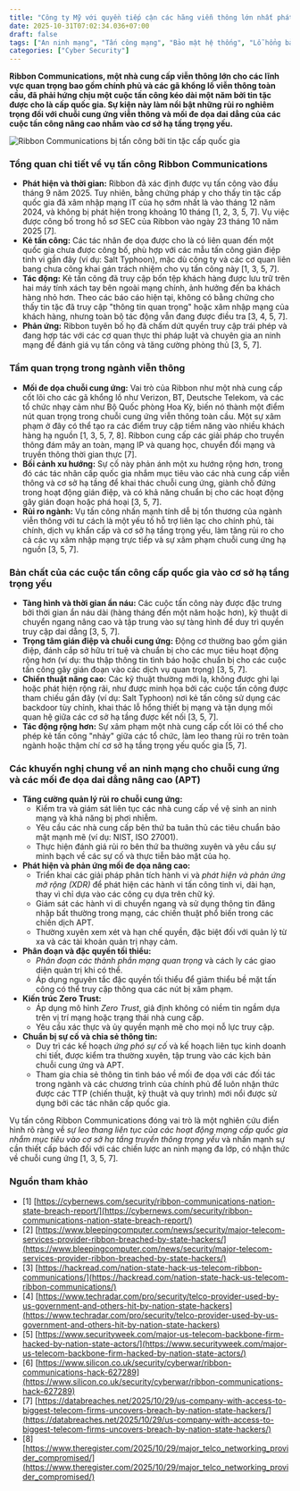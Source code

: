```yaml
---
title: "Công ty Mỹ với quyền tiếp cận các hãng viễn thông lớn nhất phát hiện bị tin tặc cấp quốc gia tấn công"
date: 2025-10-31T07:02:34.036+07:00
draft: false
tags: ["An ninh mạng", "Tấn công mạng", "Bảo mật hệ thống", "Lỗ hổng bảo mật", "Quản lý rủi ro", "Giám sát bảo mật", "Chuẩn ISO 27001", "XDR", "Phòng thủ mạng", "Threat Intelligence", "Ribbon Communications", "nation-state attack", "supply chain attack"]
categories: ["Cyber Security"]
---
```


**Ribbon Communications, một nhà cung cấp viễn thông lớn cho các lĩnh vực quan trọng bao gồm chính phủ và các gã khổng lồ viễn thông toàn cầu, đã phải hứng chịu một cuộc tấn công kéo dài một năm bởi tin tặc được cho là cấp quốc gia. Sự kiện này làm nổi bật những rủi ro nghiêm trọng đối với chuỗi cung ứng viễn thông và mối đe dọa dai dẳng của các cuộc tấn công nâng cao nhắm vào cơ sở hạ tầng trọng yếu.**

![Ribbon Communications bị tấn công bởi tin tặc cấp quốc gia](/images/2025/US%20company%20with%20access%20to%20biggest%20telecom%20firms%20uncovers%20breach%20by%20nation-state%20hackers/0_Ribbon.jpg)

### Tổng quan chi tiết về vụ tấn công Ribbon Communications

*   **Phát hiện và thời gian:** Ribbon đã xác định được vụ tấn công vào đầu tháng 9 năm 2025. Tuy nhiên, bằng chứng pháp y cho thấy tin tặc cấp quốc gia đã xâm nhập mạng IT của họ sớm nhất là vào tháng 12 năm 2024, và không bị phát hiện trong khoảng 10 tháng [1, 2, 3, 5, 7]. Vụ việc được công bố trong hồ sơ SEC của Ribbon vào ngày 23 tháng 10 năm 2025 [7].
*   **Kẻ tấn công:** Các tác nhân đe dọa được cho là có liên quan đến một quốc gia chưa được công bố, phù hợp với các mẫu tấn công gián điệp tinh vi gần đây (ví dụ: Salt Typhoon), mặc dù công ty và các cơ quan liên bang chưa công khai gán trách nhiệm cho vụ tấn công này [1, 3, 5, 7].
*   **Tác động:** Kẻ tấn công đã truy cập bốn tệp khách hàng được lưu trữ trên hai máy tính xách tay bên ngoài mạng chính, ảnh hưởng đến ba khách hàng nhỏ hơn. Theo các báo cáo hiện tại, không có bằng chứng cho thấy tin tặc đã truy cập "thông tin quan trọng" hoặc xâm nhập mạng của khách hàng, nhưng toàn bộ tác động vẫn đang được điều tra [3, 4, 5, 7].
*   **Phản ứng:** Ribbon tuyên bố họ đã chấm dứt quyền truy cập trái phép và đang hợp tác với các cơ quan thực thi pháp luật và chuyên gia an ninh mạng để đánh giá vụ tấn công và tăng cường phòng thủ [3, 5, 7].

### Tầm quan trọng trong ngành viễn thông

*   **Mối đe dọa chuỗi cung ứng:** Vai trò của Ribbon như một nhà cung cấp cốt lõi cho các gã khổng lồ như Verizon, BT, Deutsche Telekom, và các tổ chức nhạy cảm như Bộ Quốc phòng Hoa Kỳ, biến nó thành một điểm nút quan trọng trong chuỗi cung ứng viễn thông toàn cầu. Một sự xâm phạm ở đây có thể tạo ra các điểm truy cập tiềm năng vào nhiều khách hàng hạ nguồn [1, 3, 5, 7, 8]. Ribbon cung cấp các giải pháp cho truyền thông đám mây an toàn, mạng IP và quang học, chuyển đổi mạng và truyền thông thời gian thực [7].
*   **Bối cảnh xu hướng:** Sự cố này phản ánh một xu hướng rộng hơn, trong đó các tác nhân cấp quốc gia nhắm mục tiêu vào các nhà cung cấp viễn thông và cơ sở hạ tầng để khai thác chuỗi cung ứng, giành chỗ đứng trong hoạt động gián điệp, và có khả năng chuẩn bị cho các hoạt động gây gián đoạn hoặc phá hoại [3, 5, 7].
*   **Rủi ro ngành:** Vụ tấn công nhấn mạnh tính dễ bị tổn thương của ngành viễn thông với tư cách là một yếu tố hỗ trợ liên lạc cho chính phủ, tài chính, dịch vụ khẩn cấp và cơ sở hạ tầng trọng yếu, làm tăng rủi ro cho cả các vụ xâm nhập mạng trực tiếp và sự xâm phạm chuỗi cung ứng hạ nguồn [3, 5, 7].

### Bản chất của các cuộc tấn công cấp quốc gia vào cơ sở hạ tầng trọng yếu

*   **Tàng hình và thời gian ẩn náu:** Các cuộc tấn công này được đặc trưng bởi thời gian ẩn náu dài (hàng tháng đến một năm hoặc hơn), kỹ thuật di chuyển ngang nâng cao và tập trung vào sự tàng hình để duy trì quyền truy cập dai dẳng [3, 5, 7].
*   **Trọng tâm gián điệp và chuỗi cung ứng:** Động cơ thường bao gồm gián điệp, đánh cắp sở hữu trí tuệ và chuẩn bị cho các mục tiêu hoạt động rộng hơn (ví dụ: thu thập thông tin tình báo hoặc chuẩn bị cho các cuộc tấn công gây gián đoạn vào các dịch vụ quan trọng) [3, 5, 7].
*   **Chiến thuật nâng cao:** Các kỹ thuật thường mới lạ, không được ghi lại hoặc phát hiện rộng rãi, như được minh họa bởi các cuộc tấn công được tham chiếu gần đây (ví dụ: Salt Typhoon) nơi kẻ tấn công sử dụng các backdoor tùy chỉnh, khai thác lỗ hổng thiết bị mạng và tận dụng mối quan hệ giữa các cơ sở hạ tầng được kết nối [3, 5, 7].
*   **Tác động rộng hơn:** Sự xâm phạm một nhà cung cấp cốt lõi có thể cho phép kẻ tấn công "nhảy" giữa các tổ chức, làm leo thang rủi ro trên toàn ngành hoặc thậm chí cơ sở hạ tầng trọng yếu quốc gia [5, 7].

### Các khuyến nghị chung về an ninh mạng cho chuỗi cung ứng và các mối đe dọa dai dẳng nâng cao (APT)

*   **Tăng cường quản lý rủi ro chuỗi cung ứng:**
    *   Kiểm tra và giám sát liên tục các nhà cung cấp về vệ sinh an ninh mạng và khả năng bị phơi nhiễm.
    *   Yêu cầu các nhà cung cấp bên thứ ba tuân thủ các tiêu chuẩn bảo mật mạnh mẽ (ví dụ: NIST, ISO 27001).
    *   Thực hiện đánh giá rủi ro bên thứ ba thường xuyên và yêu cầu sự minh bạch về các sự cố và thực tiễn bảo mật của họ.
*   **Phát hiện và phản ứng mối đe dọa nâng cao:**
    *   Triển khai các giải pháp phân tích hành vi và *phát hiện và phản ứng mở rộng (XDR)* để phát hiện các hành vi tấn công tinh vi, dài hạn, thay vì chỉ dựa vào các công cụ dựa trên chữ ký.
    *   Giám sát các hành vi di chuyển ngang và sử dụng thông tin đăng nhập bất thường trong mạng, các chiến thuật phổ biến trong các chiến dịch APT.
    *   Thường xuyên xem xét và hạn chế quyền, đặc biệt đối với quản lý từ xa và các tài khoản quản trị nhạy cảm.
*   **Phân đoạn và đặc quyền tối thiểu:**
    *   *Phân đoạn các thành phần mạng quan trọng* và cách ly các giao diện quản trị khi có thể.
    *   Áp dụng nguyên tắc đặc quyền tối thiểu để giảm thiểu bề mặt tấn công có thể truy cập thông qua các nút bị xâm phạm.
*   **Kiến trúc Zero Trust:**
    *   Áp dụng mô hình *Zero Trust*, giả định không có niềm tin ngầm dựa trên vị trí mạng hoặc trạng thái nhà cung cấp.
    *   Yêu cầu xác thực và ủy quyền mạnh mẽ cho mọi nỗ lực truy cập.
*   **Chuẩn bị sự cố và chia sẻ thông tin:**
    *   Duy trì các kế hoạch *ứng phó sự cố* và kế hoạch liên tục kinh doanh chi tiết, được kiểm tra thường xuyên, tập trung vào các kịch bản chuỗi cung ứng và APT.
    *   Tham gia chia sẻ thông tin tình báo về mối đe dọa với các đối tác trong ngành và các chương trình của chính phủ để luôn nhận thức được các TTP (chiến thuật, kỹ thuật và quy trình) mới nổi được sử dụng bởi các tác nhân cấp quốc gia.

Vụ tấn công Ribbon Communications đóng vai trò là một nghiên cứu điển hình rõ ràng về *sự leo thang liên tục của các hoạt động mạng cấp quốc gia nhắm mục tiêu vào cơ sở hạ tầng truyền thông trọng yếu* và nhấn mạnh sự cần thiết cấp bách đối với các chiến lược an ninh mạng đa lớp, có nhận thức về chuỗi cung ứng [1, 3, 5, 7].

### Nguồn tham khảo

*   [1] [https://cybernews.com/security/ribbon-communications-nation-state-breach-report/](https://cybernews.com/security/ribbon-communications-nation-state-breach-report/)
*   [2] [https://www.bleepingcomputer.com/news/security/major-telecom-services-provider-ribbon-breached-by-state-hackers/](https://www.bleepingcomputer.com/news/security/major-telecom-services-provider-ribbon-breached-by-state-hackers/)
*   [3] [https://hackread.com/nation-state-hack-us-telecom-ribbon-communications/](https://hackread.com/nation-state-hack-us-telecom-ribbon-communications/)
*   [4] [https://www.techradar.com/pro/security/telco-provider-used-by-us-government-and-others-hit-by-nation-state-hackers](https://www.techradar.com/pro/security/telco-provider-used-by-us-government-and-others-hit-by-nation-state-hackers)
*   [5] [https://www.securityweek.com/major-us-telecom-backbone-firm-hacked-by-nation-state-actors/](https://www.securityweek.com/major-us-telecom-backbone-firm-hacked-by-nation-state-actors/)
*   [6] [https://www.silicon.co.uk/security/cyberwar/ribbon-communications-hack-627289](https://www.silicon.co.uk/security/cyberwar/ribbon-communications-hack-627289)
*   [7] [https://databreaches.net/2025/10/29/us-company-with-access-to-biggest-telecom-firms-uncovers-breach-by-nation-state-hackers/](https://databreaches.net/2025/10/29/us-company-with-access-to-biggest-telecom-firms-uncovers-breach-by-nation-state-hackers/)
*   [8] [https://www.theregister.com/2025/10/29/major_telco_networking_provider_compromised/](https://www.theregister.com/2025/10/29/major_telco_networking_provider_compromised/)